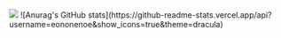 <!--
**eononenoe/eononenoe** is a ✨ _special_ ✨ repository because its `README.md` (this file) appears on your GitHub profile.
-->
<img src="https://capsule-render.vercel.app/api?type=waving&color=auto&height=300&section=header&text=eononenoe%20&fontSize=90" />
![Anurag's GitHub stats](https://github-readme-stats.vercel.app/api?username=eononenoe&show_icons=true&theme=dracula)
